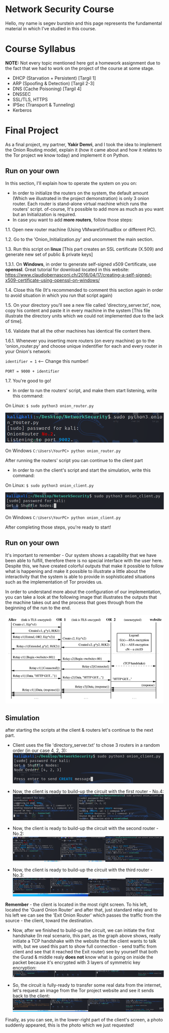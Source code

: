 # Network Security Course

Hello, my name is segev burstein and this page represents the fundamental material in which I've studied in this course. 


# Course Syllabus

**NOTE:** Not every topic mentioned here got a homework assignment due to the fact that we had to work on the project of the course at some stage.

 - DHCP  (Starvation + Persistent)   [Targil 1]
 - ARP   (Spoofing & Detection)      [Targil 2-3]
 - DNS   (Cache Poisoning)           [Targil 4]
 - DNSSEC
 - SSL/TLS, HTTPS
 - IPSec (Transport & Tunneling)
 - Kerberos

# Final Project

As a final project, my partner, **Yakir Demri**, and I took the idea to implement the Onion Routing model, explain it (how it came about and how it relates to the Tor project we know today) and implement it on Python.

## Run on your own
In this section, I'll explain how to operate the system on you on:
 - In order to initialize the routers on the system, the default amount (Which we illustrated in the project demonstration) is only 3 onion router. Each router is stand-alone virtual machine which runs the routers' script. of-course, It's possible to add more as much as you want but an Initialization is required.
 - In case you want to add **more routers**, follow those steps:
 
1.1. Open new router machine (Using VMware\VirtualBox or different PC).

1.2. Go to the 'Onion_Initialization.py' and uncomment the main section.

1.3. Run this script on **linux** [This part creates an SSL certificate (X.509) and generate new set of public & private keys]

1.3.1. On **Windows**, in order to generate self-signed x509 Certificate, use **openssl**. Great tutorial for download located in this website:
https://www.claudiobernasconi.ch/2016/04/17/creating-a-self-signed-x509-certificate-using-openssl-on-windows/

1.4. Close this file (It's recommended to comment this section again in order to avoid situation in which you run that script again) 

1.5. On your directory you'll see a new file called 'directory_server.txt', now, copy his content and paste it in every machine in the system [This file illustrate the directory units which we could not implemented due to the lack of time].

1.6. Validate that all the other machines has identical file content there.

1.6.1. Whenever you inserting more routers (on every machine) go to the 'onion_router.py' and choose unique indentifier for each and every router in your Onion's network: 


`identifier = 1` <-- Change this number!

`PORT = 9000 + identifier`

1.7. You're good to go!

 - In order to run the routers' script, and make them start listening, write this command:
 
On Linux: `$ sudo python3 onion_router.py`

![onion setup](https://github.com/Segev608/NetworkSecurityLab/blob/master/SimulationImg/router2setup.png)

On Windows `C:\Users\YourPC> python onion_router.py`

After running the routers' script you can continue to the client part

 - In order to run the client's script and start the simulation, write this command:
 
 On Linux: `$ sudo python3 onion_client.py`
 
 ![client setup](https://github.com/Segev608/NetworkSecurityLab/blob/master/SimulationImg/ClientSetup.png)
 
 On Windows `C:\Users\YourPC> python onion_client.py`
 
 After completing those steps, you're ready to start!
 ## Run on your own
It's important to remember - Our system shows a capability that we have been able to fulfill, therefore there is no special interface with the user here. Despite this, we have created colorful outputs that make it possible to follow what is happening and make it possible to illustrate a little about the interactivity that the system is able to provide in sophisticated situations such as the implementation of Tor provides us.

In order to understand more about the configuration of our implementation, you can take a look at the following image that illustrates the outputs that the machine takes out and the process that goes through from the beginning of the run to the end.

![Image of the procedure](https://github.com/Segev608/NetworkSecurityLab/blob/master/procedure.png)
## Simulation
after starting the scripts at the client & routers let's continue to the next part.
* Client uses the file 'directory_server.txt' to chose 3 routers in a random order (in our case 4, 2, 3):
![Shuffle completed](https://github.com/Segev608/NetworkSecurityLab/blob/master/SimulationImg/SuffleComplete.png)

* Now, the client is ready to build-up the circuit with the first router - No.4:
![1/3 circuit completed](https://github.com/Segev608/NetworkSecurityLab/blob/master/SimulationImg/CreateCreated1.png)

* Now, the client is ready to build-up the circuit with the second router - No.2:
![2/3 circuit completed](https://github.com/Segev608/NetworkSecurityLab/blob/master/SimulationImg/CreateCreated2.png)

* Now, the client is ready to build-up the circuit with the third router - No.3:
![3/3 circuit completed](https://github.com/Segev608/NetworkSecurityLab/blob/master/SimulationImg/CreateCreated3.png)

**Remember** - the client is located in the most right screen. To his left, located the 'Guard Onion Router' and after that, just standard relay and to his left we can see the 'Exit Onion Router' which passes the traffic from the source - the client, toward the destination.

* Now, after we finished to build-up the circuit, we can initiate the first handshake (In real scenario, this part, as the graph above shows, really initiate a TCP handshake with the website that the client wants to talk with, but we used this part to show full connection - send traffic from client and see that it reached the Exit router) see by yourself that both the Gurad & middle realy **does not** know what is going on inside the packet because it's encrypted with 3 layers of symmetric key encryption:
![Begin connection](https://github.com/Segev608/NetworkSecurityLab/blob/master/SimulationImg/BeginConnected.png)

* So, the circuit is fully-ready to transfer some real data from the internet, let's request an image from the Tor project website and see it sends back to the client:
![Begin connection](https://github.com/Segev608/NetworkSecurityLab/blob/master/SimulationImg/Data.png)

Finally, as you can see, in the lower-right part of the client's screen, a photo suddenly appeared, this is the photo which we just requested! 

